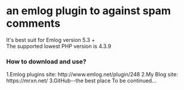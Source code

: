 # an emlog plugin to against spam comments
It's best suit for Emlog version 5.3 +  
The supported lowest PHP version is 4.3.9  
<h3>How to download and use?</h3>  
1.Emlog plugins site:  
http://www.emlog.net/plugin/248  
2.My Blog site:  
https://mrxn.net/  
3.GitHub--the best place  
To be continued...
